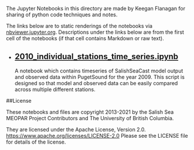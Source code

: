 The Jupyter Notebooks in this directory are made by Keegan Flanagan
for sharing of python code techniques and notes.

The links below are to static renderings of the notebooks via
[nbviewer.jupyter.org](https://nbviewer.jupyter.org/).
Descriptions under the links below are from the first cell of the notebooks
(if that cell contains Markdown or raw text).

* ## [2010_individual_stations_time_series.ipynb](https://nbviewer.jupyter.org/github/SalishSeaCast/analysis-keegan/blob/master/notebooks/Evaluations/Timeseries_Individual_Years/Individual_Stations/2010_individual_stations_time_series.ipynb)  
    
    A notebook which contains timeseries of SalishSeaCast model output and observed data within PugetSound for the year 2009. This script is designed so that model and observed data can be easily compared across multiple different stations. 


##License

These notebooks and files are copyright 2013-2021
by the Salish Sea MEOPAR Project Contributors
and The University of British Columbia.

They are licensed under the Apache License, Version 2.0.
https://www.apache.org/licenses/LICENSE-2.0
Please see the LICENSE file for details of the license.
